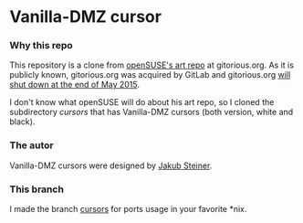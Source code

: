 # Vanilla-DMZ cursor

### Why this repo

This repository is a clone from [openSUSE's art repo](https://gitorious.org/opensuse/art)
at gitorious.org. As it is publicly known, gitorious.org was acquired 
by GitLab and gitorious.org [will shut down at the end of May 2015](https://about.gitlab.com/2015/03/03/gitlab-acquires-gitorious/).

I don't know what openSUSE will do about his art repo, so I cloned the
subdirectory *cursors* that has Vanilla-DMZ cursors (both version,
white and black).

### The autor

Vanilla-DMZ cursors were designed by [Jakub Steiner](http://jimmac.musichall.cz).

### This branch

I made the branch [cursors](https://github.com/vando/dmz-cursor-clone/tree/cursors)
for ports usage in your favorite *nix.
